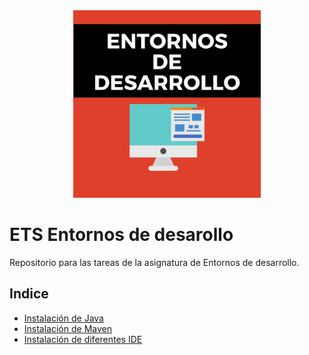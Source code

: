 <div align="justify">
 <div align="center">
   <img src="Img/Entornos-de-desarrollo-768x768.png"  width="300px">
 </div>
  
# ETS Entornos de desarollo
Repositorio para las tareas de la asignatura de Entornos de desarrollo.
## Indice
  - [Instalación de Java](https://github.com/RobertoSalazarGomez/Jdk.git)
  - [Instalación de Maven](https://github.com/RobertoSalazarGomez/Maven.git)
  - [Instalación de diferentes IDE](IDE/README.md) 

 
 
 
 
 
 
 
 
 
 
 
 
 
 
 
 
 
 
 </div>
